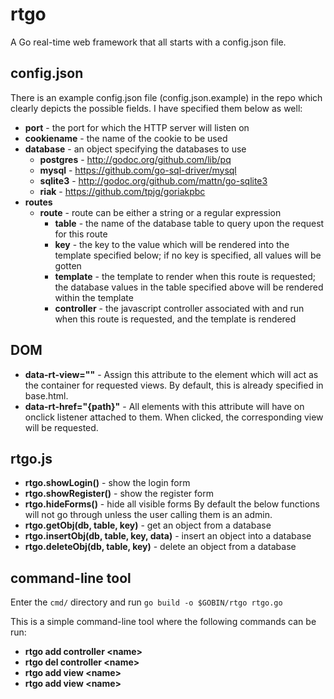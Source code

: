 rtgo
====

A Go real-time web framework that all starts with a config.json file. 

## config.json
There is an example config.json file (config.json.example) in the repo which clearly depicts the possible fields.  I have specified them below as well:
- **port** - the port for which the HTTP server will listen on
- **cookiename** - the name of the cookie to be used
- **database** - an object specifying the databases to use
  - **postgres** - http://godoc.org/github.com/lib/pq
  - **mysql** - https://github.com/go-sql-driver/mysql
  - **sqlite3** - http://godoc.org/github.com/mattn/go-sqlite3
  - **riak** - https://github.com/tpjg/goriakpbc
- **routes**
  - **route** - route can be either a string or a regular expression
    - **table** - the name of the database table to query upon the request for this route
    - **key** - the key to the value which will be rendered into the template specified below; if no key is specified, all values will be gotten
    - **template** - the template to render when this route is requested; the database values in the table specified above will be rendered within the template
    - **controller** - the javascript controller associated with and run when this route is requested, and the template is rendered


## DOM
- **data-rt-view=""** - Assign this attribute to the element which will act as the container for requested views. By default, this is already specified in base.html.
- **data-rt-href="{path}"** - All elements with this attribute will have on onclick listener attached to them. When clicked, the corresponding view will be requested.


## rtgo.js
- **rtgo.showLogin()** - show the login form
- **rtgo.showRegister()** - show the register form
- **rtgo.hideForms()** - hide all visible forms
By default the below functions will not go through unless the user calling them is an admin.
- **rtgo.getObj(db, table, key)** - get an object from a database
- **rtgo.insertObj(db, table, key, data)** - insert an object into a database
- **rtgo.deleteObj(db, table, key)** - delete an object from a database

## command-line tool
Enter the `cmd/` directory and run `go build -o $GOBIN/rtgo rtgo.go`

This is a simple command-line tool where the following commands can be run:
- **rtgo add controller &lt;name&gt;**
- **rtgo del controller &lt;name&gt;**
- **rtgo add view &lt;name&gt;**
- **rtgo add view &lt;name&gt;**
